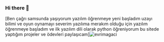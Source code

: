 ### Hi there 👋

<!--
**NoctisLucisCaelum114/NoctisLucisCaelum114** is a ✨ _special_ ✨ repository because its `README.md` (this file) appears on your GitHub profile.

Here are some ideas to get you started:

- 🔭 I’m currently working on ...
- 🌱 I’m currently learning ...
- 👯 I’m looking to collaborate on ...
- 🤔 I’m looking for help with ...
- 💬 Ask me about ...
- 📫 How to reach me: ...
- 😄 Pronouns: ...
- ⚡ Fun fact: ...
-->
[Ben çağrı samsunda yaşıyorum yazılım öğrenmeye yeni başladım uzayı bilimi ve oyun oynamayı severim yazılıma merakım olduğu için yazılım öğrenmeye başladım ve ilk yazılım dili olarak python öğreniyorum bu sitede yaptığım projeler ve ödevleri paylaşıcam]![evrimagaci](https://github.com/NoctisLucisCaelum114/PythonVektorelOdev/assets/155001492/4636e5e0-34ae-4fc2-a002-6ba646b0ca28)
